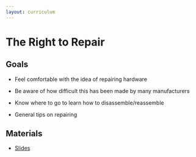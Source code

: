 ```yaml
---
layout: curriculum
---
```


# The Right to Repair

## Goals

* Feel comfortable with the idea of repairing hardware

* Be aware of how difficult this has been made by many manufacturers

* Know where to go to learn how to disassemble/reassemble 

* General tips on repairing

## Materials

* [Slides](https://docs.google.com/presentation/d/1uPLjJ8MOjX78dD20Z_AdWEbpHM5P69Adw6k2OB-_I6E/edit#slide=id.g2944780fd30_0_58)
